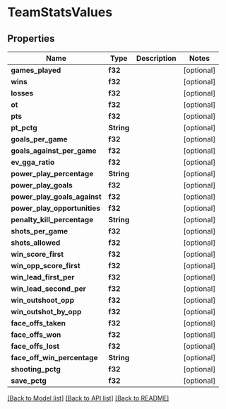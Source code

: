 # TeamStatsValues

## Properties

Name | Type | Description | Notes
------------ | ------------- | ------------- | -------------
**games_played** | **f32** |  | [optional] 
**wins** | **f32** |  | [optional] 
**losses** | **f32** |  | [optional] 
**ot** | **f32** |  | [optional] 
**pts** | **f32** |  | [optional] 
**pt_pctg** | **String** |  | [optional] 
**goals_per_game** | **f32** |  | [optional] 
**goals_against_per_game** | **f32** |  | [optional] 
**ev_gga_ratio** | **f32** |  | [optional] 
**power_play_percentage** | **String** |  | [optional] 
**power_play_goals** | **f32** |  | [optional] 
**power_play_goals_against** | **f32** |  | [optional] 
**power_play_opportunities** | **f32** |  | [optional] 
**penalty_kill_percentage** | **String** |  | [optional] 
**shots_per_game** | **f32** |  | [optional] 
**shots_allowed** | **f32** |  | [optional] 
**win_score_first** | **f32** |  | [optional] 
**win_opp_score_first** | **f32** |  | [optional] 
**win_lead_first_per** | **f32** |  | [optional] 
**win_lead_second_per** | **f32** |  | [optional] 
**win_outshoot_opp** | **f32** |  | [optional] 
**win_outshot_by_opp** | **f32** |  | [optional] 
**face_offs_taken** | **f32** |  | [optional] 
**face_offs_won** | **f32** |  | [optional] 
**face_offs_lost** | **f32** |  | [optional] 
**face_off_win_percentage** | **String** |  | [optional] 
**shooting_pctg** | **f32** |  | [optional] 
**save_pctg** | **f32** |  | [optional] 

[[Back to Model list]](../README.md#documentation-for-models) [[Back to API list]](../README.md#documentation-for-api-endpoints) [[Back to README]](../README.md)


